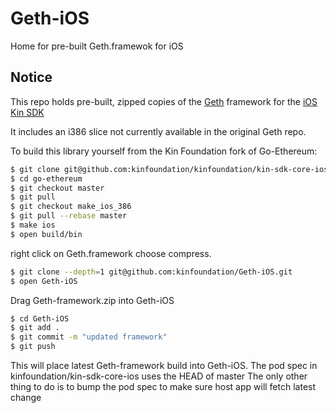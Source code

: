# Geth-iOS
Home for pre-built Geth.framewok for iOS

## Notice

This repo holds pre-built, zipped copies of the [Geth](https://github.com/ethereum/go-ethereum) framework for the [iOS Kin SDK](https://github.com/kinfoundation/kin-sdk-core-ios)

It includes an i386 slice not currently available in the original Geth repo.

To build this library yourself from the Kin Foundation fork of Go-Ethereum:

```bash
$ git clone git@github.com:kinfoundation/kinfoundation/kin-sdk-core-ios.git
$ cd go-ethereum
$ git checkout master
$ git pull
$ git checkout make_ios_386
$ git pull --rebase master
$ make ios
$ open build/bin
```
right click on Geth.framework choose compress.

```bash
$ git clone --depth=1 git@github.com:kinfoundation/Geth-iOS.git 
$ open Geth-iOS
```

Drag Geth-framework.zip into Geth-iOS

```bash
$ cd Geth-iOS
$ git add .
$ git commit -m "updated framework"
$ git push
```
This will place latest Geth-framework build into Geth-iOS.
The pod spec in kinfoundation/kin-sdk-core-ios uses the HEAD of master
The only other thing to do is to bump the pod spec to make sure host app will fetch latest change

